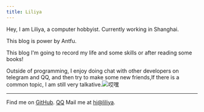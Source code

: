 ```yaml
---
title: Liliya
---
```


<ClientOnly>
  <Plum/>
</ClientOnly>

Hey, I am Liliya, a computer hobbyist. Currently working in Shanghai.

This blog is power by Antfu.

This blog I'm going to record my life and some skills or after reading some books!

Outside of programming, I enjoy doing  chat with other developers on telegram and QQ, and then try to make some new friends,If there is a common topic, I am still very talkative.![哎嘿](https://img.gejiba.com/image/MZ8CC)

***

Find me on [GitHub](https://github.com/Myfanqie). [QQ](1752181917)
Mail me at [hi@liliya](mailto:1752181917@qq.com).<br>